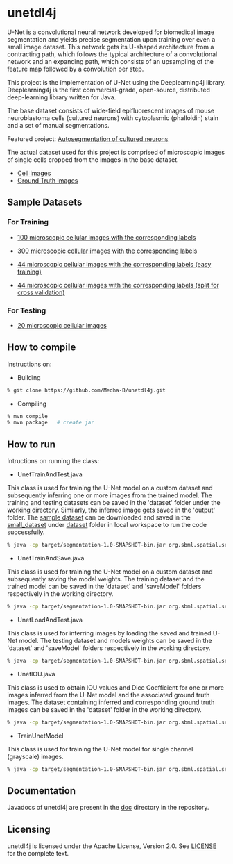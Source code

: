 # unetdl4j

U-Net is a convolutional neural network developed for biomedical image segmentation and yields precise segmentation upon training over even a small image dataset. This network gets its U-shaped architecture from a contracting path, which follows the typical architecture of a convolutional network and an expanding path, which consists of an upsampling of the feature map followed by a convolution per step.


This project is the implementation of U-Net using the Deeplearning4j library. Deeplearning4j is the first commercial-grade, open-source, distributed deep-learning library written for Java.


The base dataset consists of wide-field epifluorescent images of mouse neuroblastoma cells (cultured neurons) with cytoplasmic (phalloidin) stain and a set of manual segmentations.

Featured project: [Autosegmentation of cultured neurons](http://flagella.crbs.ucsd.edu/images/CCDB_6843)

The actual dataset used for this project is comprised of microscopic images of single cells cropped from the images in the base dataset.

- [Cell images](https://drive.google.com/drive/folders/17EMpftIiXo9IWT-0YyqIaiBNzIKzD3Ii?usp=sharing)
- [Ground Truth images](https://drive.google.com/drive/folders/12PB5LtSkFJSRyLGk7rmL8NZSQJe3Km06?usp=sharing)

## Sample Datasets

### For Training

- [100 microscopic cellular images with the corresponding labels](https://drive.google.com/drive/folders/1u3SgJYb1LObpboEKkURQr3Mh7FrPrf_8?usp=sharing)

- [300 microscopic cellular images with the corresponding labels](https://drive.google.com/drive/folders/1UUq6W-3P7Mg-eSE6_UJSCQaC8Xazc3zH?usp=sharing)

- [44 microscopic cellular images with the corresponding labels (easy training)](https://drive.google.com/drive/folders/1Ox0fi1V9dwBXPHisgLc9kjaIfZFZ27dy?usp=sharing)

- [44 microscopic cellular images with the corresponding labels (split for cross validation)](https://drive.google.com/drive/folders/1eyRLg1s110ID-T8Oa4Je0xB9fqyy-zZr?usp=sharing)

### For Testing

 - [20 microscopic cellular images](https://drive.google.com/drive/folders/1lNphWDWUDq6U4K25kP-zHL8U4ETawuDE?usp=sharing)


## How to compile
Instructions on:

- Building
```sh
% git clone https://github.com/Medha-B/unetdl4j.git
```
- Compiling
```sh
% mvn compile
% mvn package   # create jar
```

## How to run
Intructions on running the class:

- UnetTrainAndTest.java

This class is used for training the U-Net model on a custom dataset and subsequently inferring one or more images from the trained model. The training and testing datasets can be saved in the 'dataset' folder under the working directory. Similarly, the inferred image gets saved in the 'output' folder. The [sample dataset](https://drive.google.com/drive/folders/1Ox0fi1V9dwBXPHisgLc9kjaIfZFZ27dy?usp=sharing) can be downloaded and saved in the [small_dataset](https://github.com/Medha-B/unetdl4j/tree/master/dataset/small_dataset) under [dataset](https://github.com/Medha-B/unetdl4j/tree/master/dataset) folder in local workspace to run the code successfully.

```sh
% java -cp target/segmentation-1.0-SNAPSHOT-bin.jar org.sbml.spatial.segmentation.UnetTrainAndTest </path/to/small_dataset>
```

- UnetTrainAndSave.java

This class is used for training the U-Net model on a custom dataset and subsequently saving the model weights. The training dataset and the trained model can be saved in the 'dataset' and 'saveModel' folders respectively in the working directory.

```sh
% java -cp target/segmentation-1.0-SNAPSHOT-bin.jar org.sbml.spatial.segmentation.UnetTrainAndSave </path/to/dataset>
```

- UnetLoadAndTest.java

This class is used for inferring images by loading the saved and trained U-Net model. The testing dataset and models weights can be saved in the 'dataset' and 'saveModel' folders respectively in the working directory.

```sh
% java -cp target/segmentation-1.0-SNAPSHOT-bin.jar org.sbml.spatial.segmentation.UnetLoadAndTest </path/to/test_image>
```

- UnetIOU.java

This class is used to obtain IOU values and Dice Coefficient for one or more images inferred from the U-Net model and the associated ground truth images. The dataset containing inferred and corresponding ground truth images can be saved in the 'dataset' folder in the working directory.

```sh
% java -cp target/segmentation-1.0-SNAPSHOT-bin.jar org.sbml.spatial.segmentation.UnetIOU </path/to/ground_truth_image> </path/to/inferred_image> 
```

- TrainUnetModel

This class is used for training the U-Net model for single channel (grayscale) images. 

```sh
% java -cp target/segmentation-1.0-SNAPSHOT-bin.jar org.sbml.spatial.segmentation.TrainUnetModel </path/to/test_image>
```
## Documentation

Javadocs of unetdl4j are present in the [doc](https://github.com/Medha-B/unetdl4j/tree/master/doc) directory in the repository.

## Licensing

unetdl4j is licensed under the Apache License, Version 2.0. See [LICENSE](https://github.com/Medha-B/unetdl4j/blob/master/LICENSE.txt) for the complete text.
